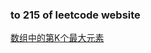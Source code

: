 ### to 215 of leetcode website

[数组中的第K个最大元素](https://leetcode-cn.com/problems/kth-largest-element-in-an-array/)